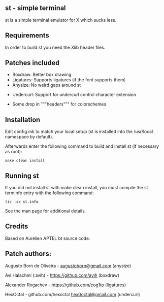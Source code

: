 st - simple terminal
--------------------

st is a simple terminal emulator for X which sucks less.


Requirements
------------

In order to build st you need the Xlib header files.


Patches included
----------------

- Boxdraw:
    Better box drawing
- Ligatures:
    Supports ligatures (if the font supports them)
- Anysize:
    No weird gaps around st
* Undercurl:
    Support for undercurl control character extension
- Some drop in """headers""" for colorschemes


Installation
------------
Edit config.mk to match your local setup (st is installed into
the /usr/local namespace by default).

Afterwards enter the following command to build and install st (if
necessary as root):

    make clean install

Running st
----------
If you did not install st with make clean install, you must compile
the st terminfo entry with the following command:

    tic -sx st.info

See the man page for additional details.

Credits
-------
Based on Aurélien APTEL <aurelien dot aptel at gmail dot com> bt source code.

Patch authors:
--------------

Augusto Born de Oliveira - augustoborn@gmail.com (anysize)

Avi Halachmi (:avih) - https://github.com/avih (boxdraw)

Alexander Rogachev - https://github.com/cog1to (ligatures)

HexOctal - github.com/hexoctal hex0octal@gmail.com (undercurl)
